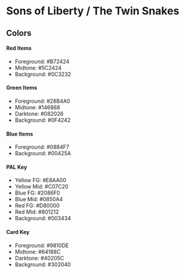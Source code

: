 # Sons of Liberty / The Twin Snakes

## Colors

#### Red Items
* Foreground:       #B72424
* Midtone:          #5C2424
* Background:       #0C3232

#### Green Items
* Foreground:       #28B4A0
* Midtone:          #146868
* Darktone:         #082026
* Background:       #0F4242

#### Blue Items
* Foreground:       #0884F7
* Background:       #00425A

#### PAL Key
* Yellow FG:        #E8AA00
* Yellow Mid:       #C07C20
* Blue FG:          #2086F0
* Blue Mid:         #0850A4
* Red FG:           #D80000
* Red Mid:          #801212
* Background:       #003434

#### Card Key
* Foreground:       #9810DE
* Midtone:          #64188C
* Darktone:         #40205C
* Background:       #302040